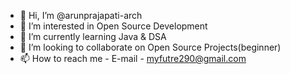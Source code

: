 - 👋 Hi, I’m @arunprajapati-arch
- 👀 I’m interested in Open Source Development
- 🌱 I’m currently learning Java & DSA
- 💞️ I’m looking to collaborate on Open Source Projects(beginner)
- 📫 How to reach me - E-mail - myfutre290@gmail.com

<!---
arunprajapati-arch/arunprajapati-arch is a ✨ special ✨ repository because its `README.md` (this file) appears on your GitHub profile.
You can click the Preview link to take a look at your changes.
--->
